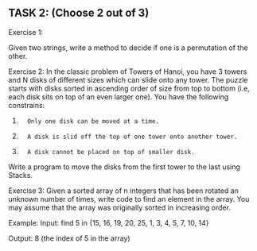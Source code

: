 ## TASK 2: (Choose 2 out of 3)

Exercise 1:

Given two strings, write a method to decide if one is a permutation of the other.

Exercise 2:
In the classic problem of Towers of Hanoi, you have 3 towers and N disks of different sizes which can slide onto any tower. The puzzle starts with disks sorted in ascending order of size from top to bottom (i.e, each disk sits on top of an even larger one). You have the following constrains:
1.       Only one disk can be moved at a time.
2.       A disk is slid off the top of one tower onto another tower.
3.       A disk cannot be placed on top of smaller disk.

Write a program to move the disks from the first tower to the last using Stacks.

Exercise 3:
Given a sorted array of n integers that has been rotated an unknown number of times, write code to find an element in the array. You may assume that the array was originally sorted in increasing order.

Example:
Input: find 5 in {15, 16, 19, 20, 25, 1, 3, 4, 5, 7, 10, 14}

Output: 8 (the index of 5 in the array)
